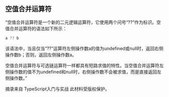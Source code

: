 ## 空值合并运算符


“空值合并运算符是一个新的二元逻辑运算符，它使用两个问号“??”作为标识。空值合并运算符的语法如下所示：

```ts
a ?? b
```


  该语法中，当且仅当“??”运算符左侧操作数a的值为undefined或null时，返回右侧操作数b；否则，返回左侧操作数a。

  空值合并运算符与可选链运算符一样都具有短路求值的特性。当空值合并运算符左侧操作数的值不为undefined和null时，右侧操作数不会被求值，而是直接返回左侧操作数。”

摘录来自
TypeScript入门与实战
此材料受版权保护。
